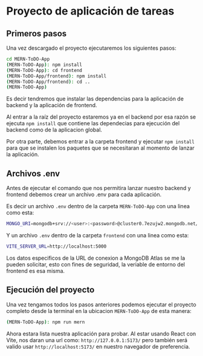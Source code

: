 # Proyecto de aplicación de tareas

## Primeros pasos

Una vez descargado el proyecto ejecutaremos los siguientes pasos:

```sh
cd MERN-ToDO-App
(MERN-ToDO-App): npm install
(MERN-ToDO-App): cd frontend
(MERN-ToDO-App/frontend): npm install
(MERN-ToDO-App/frontend): cd ..
(MERN-ToDO-App)
```
Es decir tendremos que instalar las dependencias para la aplicación de backend y la aplicación de frontend.

Al entrar a la raíz del proyecto estaremos ya en el backend por esa razón se ejecuta `npm install` que contiene las dependecias para ejecución del backend como de la aplicacion global.

Por otra parte, debemos entrar a la carpeta frontend y ejecutar `npm install` para que se instalen los paquetes que se necesitaran al momento de lanzar la aplicación.

## Archivos .env

Antes de ejecutar el comando que nos permitira lanzar nuestro backend y frontend debemos crear un archivo .env para cada aplicación.

Es decir un archivo ``.env`` dentro de la carpeta `MERN-ToDO-App` con una linea como esta:

```sh
MONGO_URI=mongodb+srv://<user>:<password>@cluster0.7ezujw2.mongodb.net/<collection_name>?retryWrites=true&w=majority
```

Y un archivo ``.env`` dentro de la carpeta `frontend` con una linea como esta:

```sh
VITE_SERVER_URL=http://localhost:5000
```

Los datos especificos de la URL de conexion a MongoDB Atlas se me la pueden solicitar, esto con fines de seguridad, la veriable de entorno del frontend es esa misma.

## Ejecución del proyecto

Una vez tengamos todos los pasos anteriores podemos ejecutar el proyecto completo desde la terminal en la ubicacion `MERN-ToDO-App` de esta manera:

```sh
(MERN-ToDO-App): npm run mern
```

Ahora estara lista nuestra aplicación para probar. Al estar usando React con Vite, nos daran una url como: `http://127.0.0.1:5173/` pero también será valido usar `http://localhost:5173/` en nuestro navegador de preferencia.

